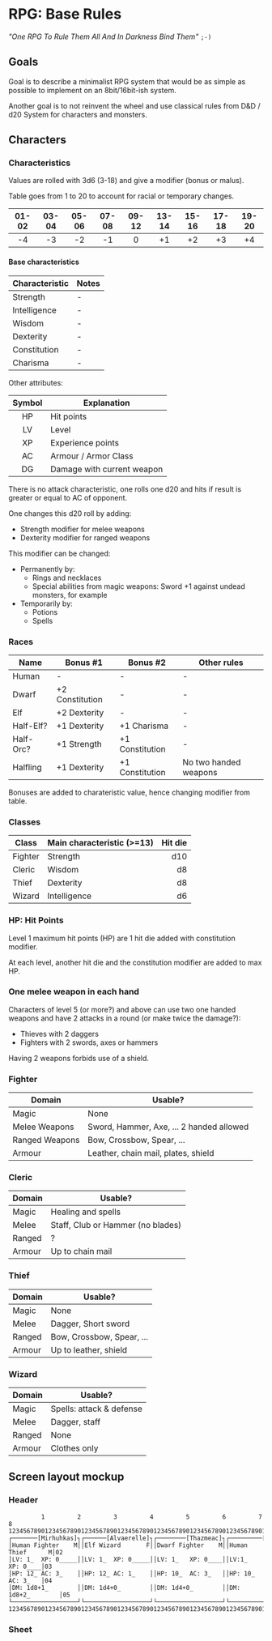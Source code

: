 <!-- SPDX-Copyright-Text: © 2023 CHiPs44 <chips44@gmail.com> -->
<!-- SPDX-License-Identifier: CC-BY-SA-4.0 -->

# RPG: Base Rules

_"One RPG To Rule Them All And In Darkness Bind Them"_ `;-)`

## Goals

Goal is to describe a minimalist RPG system that would be as simple as possible to implement on an 8bit/16bit-ish system.

Another goal is to not reinvent the wheel and use classical rules from D&D / d20 System for characters and monsters.

## Characters

### Characteristics

Values are rolled with 3d6 (3-18) and give a modifier (bonus or malus).

Table goes from 1 to 20 to account for racial or temporary changes.

<center>

| 01-02 | 03-04 | 05-06 | 07-08 | 09-12 | 13-14 | 15-16 | 17-18 | 19-20 |
| :---: | :---: | :---: | :---: | :---: | :---: | :---: | :---: | :---: |
|  -4   |  -3   |  -2   |  -1   |   0   |  +1   |  +2   |  +3   |  +4   |

</center>

#### Base characteristics

<center>

| Characteristic | Notes |
| -------------- | ----- |
| Strength       | -     |
| Intelligence   | -     |
| Wisdom         | -     |
| Dexterity      | -     |
| Constitution   | -     |
| Charisma       | -     |

</center>

Other attributes:

<center>

| Symbol | Explanation                |
| :----: | -------------------------- |
|   HP   | Hit points                 |
|   LV   | Level                      |
|   XP   | Experience points          |
|   AC   | Armour / Armor Class       |
|   DG   | Damage with current weapon |

</center>

There is no attack characteristic, one rolls one d20 and hits if result is greater or equal to AC of opponent.

One changes this d20 roll by adding:

- Strength modifier for melee weapons
- Dexterity modifier for ranged weapons

This modifier can be changed:

- Permanently by:
  - Rings and necklaces
  - Special abilities from magic weapons: Sword +1 against undead monsters, for example
- Temporarily by:
  - Potions
  - Spells

### Races

<center>

| Name      | Bonus #1        | Bonus #2        | Other rules           |
| --------- | --------------- | --------------- | --------------------- |
| Human     | -               | -               | -                     |
| Dwarf     | +2 Constitution | -               | -                     |
| Elf       | +2 Dexterity    | -               | -                     |
| Half-Elf? | +1 Dexterity    | +1 Charisma     | -                     |
| Half-Orc? | +1 Strength     | +1 Constitution | -                     |
| Halfling  | +1 Dexterity    | +1 Constitution | No two handed weapons |

</center>

Bonuses are added to charateristic value, hence changing modifier from table.

### Classes

<center>

| Class   | Main characteristic (>=13) | Hit die |
| ------- | -------------------------- | ------: |
| Fighter | Strength                   |     d10 |
| Cleric  | Wisdom                     |      d8 |
| Thief   | Dexterity                  |      d8 |
| Wizard  | Intelligence               |      d6 |

</center>

### HP: Hit Points

Level 1 maximum hit points (HP) are 1 hit die added with constitution modifier.

At each level, another hit die and the constitution modifier are added to max HP.

### One melee weapon in each hand

Characters of level 5 (or more?) and above can use two one handed weapons and have 2 attacks in a round (or make twice the damage?):

- Thieves with 2 daggers
- Fighters with 2 swords, axes or hammers

Having 2 weapons forbids use of a shield.

### Fighter

<center>

| Domain         | Usable?                                  |
| -------------- | ---------------------------------------- |
| Magic          | None                                     |
| Melee Weapons  | Sword, Hammer, Axe, ... 2 handed allowed |
| Ranged Weapons | Bow, Crossbow, Spear, ...                |
| Armour         | Leather, chain mail, plates, shield      |

</center>

### Cleric

<center>

| Domain | Usable?                           |
| ------ | --------------------------------- |
| Magic  | Healing and spells                |
| Melee  | Staff, Club or Hammer (no blades) |
| Ranged | ?                                 |
| Armour | Up to chain mail                  |

</center>

### Thief

<center>

| Domain | Usable?                   |
| ------ | ------------------------- |
| Magic  | None                      |
| Melee  | Dagger, Short sword       |
| Ranged | Bow, Crossbow, Spear, ... |
| Armour | Up to leather, shield     |

</center>

### Wizard

<center>

| Domain | Usable?                  |
| ------ | ------------------------ |
| Magic  | Spells: attack & defense |
| Melee  | Dagger, staff            |
| Ranged | None                     |
| Armour | Clothes only             |

</center>

## Screen layout mockup

### Header

```text
         1         2         3         4         5         6         7         8
12345678901234567890123456789012345678901234567890123456789012345678901234567890
┌───────[Mirhuhkas]┐┌──────[Alvaerelle]┐┌────────[Thazmeac]┐┌─────────[Garrick]┐01
│Human Fighter    M││Elf Wizard       F││Dwarf Fighter    M││Human Thief      M│02
│LV: 1_  XP: 0_____││LV: 1_  XP: 0_____││LV: 1_   XP: 0____││LV:1_    XP: 0____│03
│HP: 12_ AC: 3_    ││HP: 12_ AC: 1_    ││HP: 10_  AC: 3_   ││HP: 10_  AC: 3_   │04
│DM: 1d8+1_        ││DM: 1d4+0_        ││DM: 1d4+0_        ││DM: 1d8+2_        │05
└──────────────────┘└──────────────────┘└──────────────────┘└──────────────────┘06
12345678901234567890123456789012345678901234567890123456789012345678901234567890
```

### Sheet

